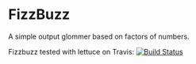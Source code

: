 FizzBuzz
========
A simple output glommer based on factors of numbers.

Fizzbuzz tested with lettuce on Travis:
[![Build Status](https://travis-ci.org/jwhite007/FizzBuzz.png?branch=master)](https://travis-ci.org/jwhite007/FizzBuzz)
